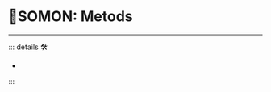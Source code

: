 # 🔷<soma>SOMON: Metods</soma>

---

<!-- =================================================== -->
<!-- =================================================== -->
<!-- =================================================== -->
<!-- =================================================== -->
<!-- =================================================== -->
::: details 🛠

-

:::
